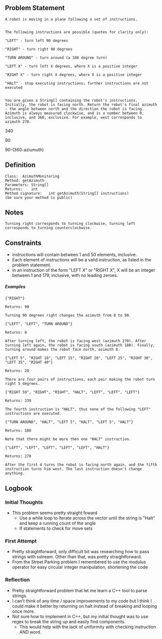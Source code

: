 
## Problem Statement

```
A robot is moving in a plane following a set of instructions.


The following instructions are possible (quotes for clarity only):

"LEFT" - turn left 90 degrees

"RIGHT" - turn right 90 degrees

"TURN AROUND" - turn around (a 180 degree turn)

"LEFT X" - turn left X degrees, where X is a positive integer

"RIGHT X" - turn right X degrees, where X is a positive integer

"HALT" - stop executing instructions; further instructions are not executed


You are given a String[] containing the robot's instructions. Initially, the robot is facing north. Return the robot's final azimuth - the angle between north and the direction the robot is facing. Azimuth is always measured clockwise, and is a number between 0, inclusive, and 360, exclusive. For example, west corresponds to azimuth 270.
```
 

340

90

90-(360-aziumuth)


## Definition

```
Class:	AzimuthMonitoring
Method:	getAzimuth
Parameters:	String[]
Returns:	int
Method signature:	int getAzimuth(String[] instructions)
(be sure your method is public)
```


## Notes

```
Turning right corresponds to turning clockwise, turning left corresponds to turning counterclockwise.
```


## Constraints

-	*instructions* will contain between 1 and 50 elements, inclusive.
-	Each element of *instructions* will be a valid instruction, as listed
in the problem statement.
-	In an instruction of the form "LEFT X" or "RIGHT X", X will be an
integer between 1 and 179, inclusive, with no leading zeroes.
 


##### Examples

```
{"RIGHT"}

Returns: 90

Turning 90 degrees right changes the azimuth from 0 to 90.
```

```
{"LEFT", "LEFT", "TURN AROUND"}

Returns: 0

After turning left, the robot is facing west (azimuth 270). After
turning left again, the robot is facing south (azimuth 180). Finally,
turning around makes the robot face north, azimuth 0.
```

```
{"LEFT 5", "RIGHT 10", "LEFT 15", "RIGHT 20", "LEFT 25", "RIGHT 30", "LEFT 35", "RIGHT 40"}

Returns: 20

There are four pairs of instructions, each pair making the robot turn
right 5 degrees.
```

```
{"RIGHT 59", "RIGHT", "RIGHT", "HALT", "LEFT", "LEFT", "LEFT"}

Returns: 239

The fourth instruction is "HALT", thus none of the following "LEFT"
instructions are executed.
```

```
{"TURN AROUND", "HALT", "LEFT 5", "HALT", "LEFT 5", "HALT"}

Returns: 180

Note that there might be more then one "HALT" instruction.
```

```
{"LEFT", "LEFT", "LEFT", "LEFT", "LEFT", "HALT"}

Returns: 270

After the first 4 turns the robot is facing north again, and the fifth
instruction turns him west. The last instruction doesn't change anything.
```


## Logbook

### Initial Thoughts
- This problem seems pretty straight foward
	- Use a while loop to iterate across the vector until the string is "Halt" and keep a running count of the angle
	- If statements to check for move sets

### First Attempt
- Pretty straightforward, only difficult bit was researching how to pass strings with sstream. Other than that, was pretty straightforward.
- From the Street Parking problem I remembered to use the modulus operator for easy circular integer manipulation, shortening the code


### Reflection
- Pretty straightforward problem that let me learn a C++ tool to parse strings. 
- I can't think of any time / space improvements to my code but I think I could make it better by returning on halt instead of breaking and looping once more. 
- Not sure how to implement in C++, but my initial thought was to use regex to break the string up and easily find components.
	- This would help with the lack of uniformity with checking instruction AND word.